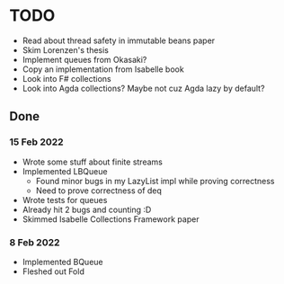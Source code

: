 # TODO

- Read about thread safety in immutable beans paper
- Skim Lorenzen's thesis
- Implement queues from Okasaki?
- Copy an implementation from Isabelle book
- Look into F# collections
- Look into Agda collections? Maybe not cuz Agda lazy by default?


## Done

### 15 Feb 2022
- Wrote some stuff about finite streams
- Implemented LBQueue
  - Found minor bugs in my LazyList impl while proving correctness
  - Need to prove correctness of deq
- Wrote tests for queues
- Already hit 2 bugs and counting :D
- Skimmed Isabelle Collections Framework paper

### 8 Feb 2022
- Implemented BQueue
- Fleshed out Fold